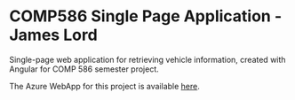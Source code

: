 # COMP586 Single Page Application - James Lord
Single-page web application for retrieving vehicle information, created with Angular for COMP 586 semester project.

The Azure WebApp for this project is available [here](https://comp586spajlord.azurewebsites.net).
